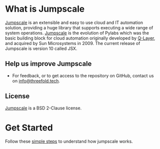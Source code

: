 # What is Jumpscale

[Jumpscale](http://www.jumpscale.com/) is an extensible and easy to use cloud and IT automation solution, providing a huge library that supports executing a wide range of system operations. [Jumpscale](http://www.jumpscale.com/) is the evolution of Pylabs which was the basic building block for cloud automation originally developed by [Q-Layer](https://incubaid.com/q-layer.html), and acquired by Sun Microsystems in 2009\. The current release of Jumpscale is version 10 called JSX.


## Help us improve Jumpscale

- For feedback, or to get access to the repository on GitHub, contact us on info@threefold.tech.

## License

[Jumpscale](http://www.jumpscale.com/) is a BSD 2-Clause license.

# Get Started

Follow these [simple steps](Installation/get_started.md) to understand how jumpscale works.